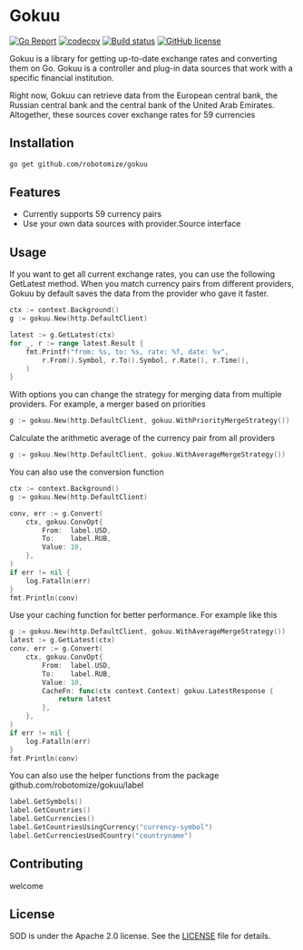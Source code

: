 # Gokuu

[![Go Report](https://goreportcard.com/badge/github.com/robotomize/gokuu)](https://goreportcard.com/report/github.com/robotomize/gokuu)
[![codecov](https://codecov.io/gh/robotomize/gokuu/branch/main/graph/badge.svg)](https://codecov.io/gh/robotomize/gokuu)
[![Build status](https://github.com/robotomize/gokuu/actions/workflows/main.yml/badge.svg)](https://github.com/robotomize/gokuu/actions)
[![GitHub license](https://img.shields.io/github/license/robotomize/gokuu.svg)](https://github.com/robotomize/gokuu/blob/master/LICENSE)

Gokuu is a library for getting up-to-date exchange rates and converting them on Go. Gokuu is a controller and plug-in data sources that work with a specific financial institution. 

Right now, Gokuu can retrieve data from the European central bank, the Russian central bank and the central bank of the United Arab Emirates. Altogether, these sources cover exchange rates for 59 currencies

## Installation
```bash
go get github.com/robotomize/gokuu
```
## Features
* Currently supports 59 currency pairs
* Use your own data sources with provider.Source interface

## Usage

If you want to get all current exchange rates, you can use the following GetLatest method.
When you match currency pairs from different providers, Gokuu by default saves the data from the provider who gave it faster. 

```go
ctx := context.Background()
g := gokuu.New(http.DefaultClient)

latest := g.GetLatest(ctx)
for _, r := range latest.Result {
	fmt.Printf("from: %s, to: %s, rate: %f, date: %v", 
		r.From().Symbol, r.To().Symbol, r.Rate(), r.Time(),
	)
}
```

With options you can change the strategy for merging data from multiple providers. For example, a merger based on priorities

```go
g := gokuu.New(http.DefaultClient, gokuu.WithPriorityMergeStrategy())
```

Calculate the arithmetic average of the currency pair from all providers

```go
g := gokuu.New(http.DefaultClient, gokuu.WithAverageMergeStrategy())
```

You can also use the conversion function
```go
ctx := context.Background()
g := gokuu.New(http.DefaultClient)

conv, err := g.Convert(
	ctx, gokuu.ConvOpt{
		From:  label.USD,
		To:    label.RUB,
		Value: 10,
	},
)
if err != nil {
	log.Fatalln(err)
}
fmt.Println(conv)
```

Use your caching function for better performance. For example like this
```go
g := gokuu.New(http.DefaultClient, gokuu.WithAverageMergeStrategy())
latest := g.GetLatest(ctx)
conv, err := g.Convert(
	ctx, gokuu.ConvOpt{
		From:  label.USD,
		To:    label.RUB,
		Value: 10,
		CacheFn: func(ctx context.Context) gokuu.LatestResponse {
			return latest
		},
	},
)
if err != nil {
	log.Fatalln(err)
}
fmt.Println(conv)
```

You can also use the helper functions from the package github.com/robotomize/gokuu/label
```go
label.GetSymbols()
label.GetCountries()
label.GetCurrencies()
label.GetCountriesUsingCurrency("currency-symbol")
label.GetCurrenciesUsedCountry("countryname")
```

## Contributing
welcome

## License

SOD is under the Apache 2.0 license. See the [LICENSE](LICENSE) file for details.
